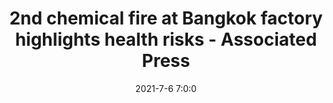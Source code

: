 ---
"title": "2nd chemical fire at Bangkok factory highlights health risks - Associated Press"
"date": "2021-7-6 7:0:0"
"feed_name": "GOOGLENEWSINDUSTRIAL"
"feed_website": "https://news.google.com/search?q=industrial%2Bincident&hl=en-US&gl=US&ceid=US:en"
"feed_rss": "https://news.google.com/rss/search?q=industrial%2Bincident&hl=en-US&gl=US&ceid=US:en"
"link": "https://apnews.com/article/thailand-business-fires-36c56094bb49af8fb53a94e720ecaba5"
"file": "_posts/2021-1-1-1a1b74f9496884bbd6ed741bdd1f8646729037f1.md"
"accident": "0"
"drilling": "0"
"dead": "0"
"injured": "0"
---